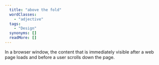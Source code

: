 ```yaml
---
  title: "above the fold"
  wordClasses: 
    - "adjective"
  tags: 
    - "Design"
  synonyms: []
  readMore: []
---
```

In a browser window, the content that is immediately visible after a web page loads and before a user scrolls down the page.
